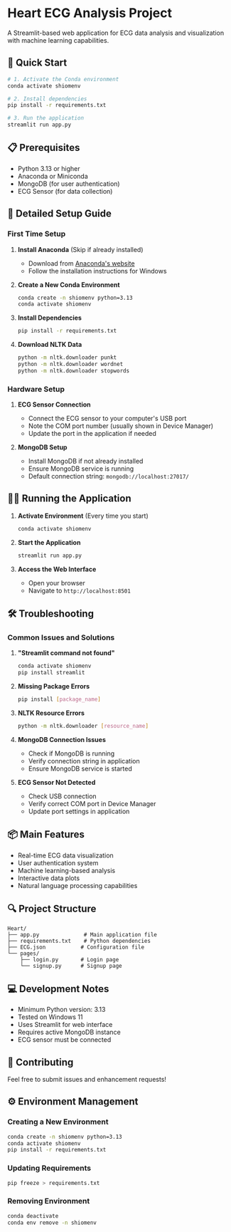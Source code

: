 # Heart ECG Analysis Project

A Streamlit-based web application for ECG data analysis and visualization with machine learning capabilities.

## 🚀 Quick Start

```bash
# 1. Activate the Conda environment
conda activate shiomenv

# 2. Install dependencies
pip install -r requirements.txt

# 3. Run the application
streamlit run app.py
```

## 📋 Prerequisites

- Python 3.13 or higher
- Anaconda or Miniconda
- MongoDB (for user authentication)
- ECG Sensor (for data collection)

## 🔧 Detailed Setup Guide

### First Time Setup

1. **Install Anaconda** (Skip if already installed)
   - Download from [Anaconda's website](https://www.anaconda.com/products/individual)
   - Follow the installation instructions for Windows

2. **Create a New Conda Environment**
   ```bash
   conda create -n shiomenv python=3.13
   conda activate shiomenv
   ```

3. **Install Dependencies**
   ```bash
   pip install -r requirements.txt
   ```

4. **Download NLTK Data**
   ```bash
   python -m nltk.downloader punkt
   python -m nltk.downloader wordnet
   python -m nltk.downloader stopwords
   ```

### Hardware Setup

1. **ECG Sensor Connection**
   - Connect the ECG sensor to your computer's USB port
   - Note the COM port number (usually shown in Device Manager)
   - Update the port in the application if needed

2. **MongoDB Setup**
   - Install MongoDB if not already installed
   - Ensure MongoDB service is running
   - Default connection string: `mongodb://localhost:27017/`

## 🏃‍♂️ Running the Application

1. **Activate Environment** (Every time you start)
   ```bash
   conda activate shiomenv
   ```

2. **Start the Application**
   ```bash
   streamlit run app.py
   ```

3. **Access the Web Interface**
   - Open your browser
   - Navigate to `http://localhost:8501`

## 🛠 Troubleshooting

### Common Issues and Solutions

1. **"Streamlit command not found"**
   ```bash
   conda activate shiomenv
   pip install streamlit
   ```

2. **Missing Package Errors**
   ```bash
   pip install [package_name]
   ```

3. **NLTK Resource Errors**
   ```bash
   python -m nltk.downloader [resource_name]
   ```

4. **MongoDB Connection Issues**
   - Check if MongoDB is running
   - Verify connection string in application
   - Ensure MongoDB service is started

5. **ECG Sensor Not Detected**
   - Check USB connection
   - Verify correct COM port in Device Manager
   - Update port settings in application

## 📦 Main Features

- Real-time ECG data visualization
- User authentication system
- Machine learning-based analysis
- Interactive data plots
- Natural language processing capabilities

## 🔍 Project Structure

```
Heart/
├── app.py              # Main application file
├── requirements.txt    # Python dependencies
├── ECG.json           # Configuration file
└── pages/
    ├── login.py       # Login page
    └── signup.py      # Signup page
```

## 💻 Development Notes

- Minimum Python version: 3.13
- Tested on Windows 11
- Uses Streamlit for web interface
- Requires active MongoDB instance
- ECG sensor must be connected

## 🤝 Contributing

Feel free to submit issues and enhancement requests!

## ⚙️ Environment Management

### Creating a New Environment
```bash
conda create -n shiomenv python=3.13
conda activate shiomenv
pip install -r requirements.txt
```

### Updating Requirements
```bash
pip freeze > requirements.txt
```

### Removing Environment
```bash
conda deactivate
conda env remove -n shiomenv
```